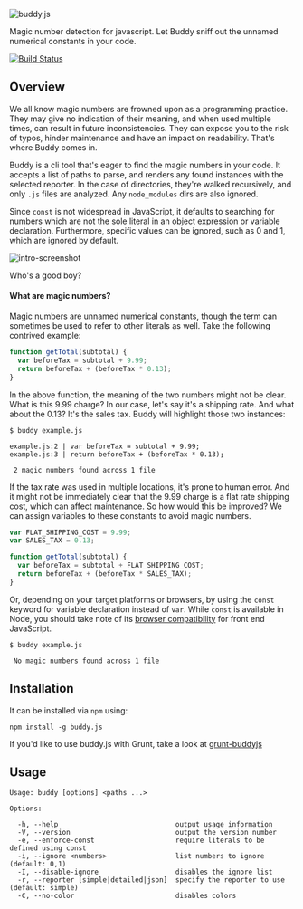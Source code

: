 ![buddy.js](http://danielstjules.com/buddyjs/logo.png)

Magic number detection for javascript. Let Buddy sniff out the unnamed numerical
constants in your code.

[![Build Status](https://travis-ci.org/danielstjules/buddy.js.png)](https://travis-ci.org/danielstjules/buddy.js)

## Overview

We all know magic numbers are frowned upon as a programming practice. They may
give no indication of their meaning, and when used multiple times, can result
in future inconsistencies. They can expose you to the risk of typos, hinder
maintenance and have an impact on readability. That's where Buddy comes in.

Buddy is a cli tool that's eager to find the magic numbers in your code. It
accepts a list of paths to parse, and renders any found instances with the
selected reporter. In the case of directories, they're walked recursively,
and only `.js` files are analyzed. Any `node_modules` dirs are also ignored.

Since `const` is not widespread in JavaScript, it defaults to searching for
numbers which are not the sole literal in an object expression or variable
declaration. Furthermore, specific values can be ignored, such as 0 and 1,
which are ignored by default.

![intro-screenshot](http://danielstjules.com/buddyjs/intro-updated.png)

Who's a good boy?

#### What are magic numbers?

Magic numbers are unnamed numerical constants, though the term can sometimes
be used to refer to other literals as well. Take the following contrived
example:

``` javascript
function getTotal(subtotal) {
  var beforeTax = subtotal + 9.99;
  return beforeTax + (beforeTax * 0.13);
}
```

In the above function, the meaning of the two numbers might not be clear.
What is this 9.99 charge? In our case, let's say it's a shipping rate. And
what about the 0.13? It's the sales tax. Buddy will highlight those
two instances:

```
$ buddy example.js

example.js:2 | var beforeTax = subtotal + 9.99;
example.js:3 | return beforeTax + (beforeTax * 0.13);

 2 magic numbers found across 1 file
 ```

If the tax rate was used in multiple locations, it's prone to human error.
And it might not be immediately clear that the 9.99 charge is a flat rate
shipping cost, which can affect maintenance. So how would this be improved?
We can assign variables to these constants to avoid magic numbers.

``` javascript
var FLAT_SHIPPING_COST = 9.99;
var SALES_TAX = 0.13;

function getTotal(subtotal) {
  var beforeTax = subtotal + FLAT_SHIPPING_COST;
  return beforeTax + (beforeTax * SALES_TAX);
}
```

Or, depending on your target platforms or browsers, by using the `const`
keyword for variable declaration instead of `var`. While `const` is
available in Node, you should take note of its
[browser compatibility](https://developer.mozilla.org/en-US/docs/Web/JavaScript/Reference/Statements/const#Browser_compatibility)
for front end JavaScript.

```
$ buddy example.js

 No magic numbers found across 1 file
```

## Installation

It can be installed via `npm` using:

```
npm install -g buddy.js
```

If you'd like to use buddy.js with Grunt, take a look at
[grunt-buddyjs](https://github.com/eugene-bulkin/grunt-buddyjs)

## Usage

```
Usage: buddy [options] <paths ...>

Options:

  -h, --help                             output usage information
  -V, --version                          output the version number
  -e, --enforce-const                    require literals to be defined using const
  -i, --ignore <numbers>                 list numbers to ignore (default: 0,1)
  -I, --disable-ignore                   disables the ignore list
  -r, --reporter [simple|detailed|json]  specify the reporter to use (default: simple)
  -C, --no-color                         disables colors
```

